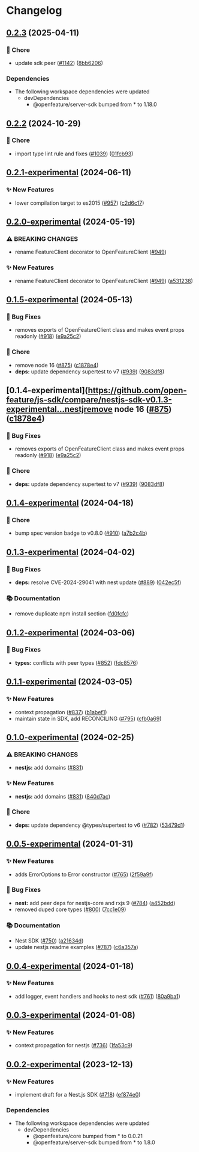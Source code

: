 # Changelog

## [0.2.3](https://github.com/open-feature/js-sdk/compare/nestjs-sdk-v0.2.2...nestjs-sdk-v0.2.3) (2025-04-11)


### 🧹 Chore

* update sdk peer ([#1142](https://github.com/open-feature/js-sdk/issues/1142)) ([8bb6206](https://github.com/open-feature/js-sdk/commit/8bb620601e2b8dc7b62d717169b585bd1c886996))


### Dependencies

* The following workspace dependencies were updated
  * devDependencies
    * @openfeature/server-sdk bumped from * to 1.18.0

## [0.2.2](https://github.com/open-feature/js-sdk/compare/nestjs-sdk-v0.2.1-experimental...nestjs-sdk-v0.2.2) (2024-10-29)


### 🧹 Chore

* import type lint rule and fixes ([#1039](https://github.com/open-feature/js-sdk/issues/1039)) ([01fcb93](https://github.com/open-feature/js-sdk/commit/01fcb933d2cbd131a0f4a005173cdd1906087e18))

## [0.2.1-experimental](https://github.com/open-feature/js-sdk/compare/nestjs-sdk-v0.2.0-experimental...nestjs-sdk-v0.2.1-experimental) (2024-06-11)


### ✨ New Features

* lower compilation target to es2015 ([#957](https://github.com/open-feature/js-sdk/issues/957)) ([c2d6c17](https://github.com/open-feature/js-sdk/commit/c2d6c1761ae19f937deaff2f011a0380f8af7350))

## [0.2.0-experimental](https://github.com/open-feature/js-sdk/compare/nestjs-sdk-v0.1.5-experimental...nestjs-sdk-v0.2.0-experimental) (2024-05-19)


### ⚠ BREAKING CHANGES

* rename FeatureClient decorator to OpenFeatureClient ([#949](https://github.com/open-feature/js-sdk/issues/949))

### ✨ New Features

* rename FeatureClient decorator to OpenFeatureClient ([#949](https://github.com/open-feature/js-sdk/issues/949)) ([a531238](https://github.com/open-feature/js-sdk/commit/a531238124510e6aa150ff619972f8880346507b))

## [0.1.5-experimental](https://github.com/open-feature/js-sdk/compare/nestjs-sdk-v0.1.4-experimental...nestjs-sdk-v0.1.5-experimental) (2024-05-13)


### 🐛 Bug Fixes

* removes exports of OpenFeatureClient class and makes event props readonly ([#918](https://github.com/open-feature/js-sdk/issues/918)) ([e9a25c2](https://github.com/open-feature/js-sdk/commit/e9a25c21cb17c3b5700bca652e3c0ed15e8f49b4))


### 🧹 Chore

* remove node 16 ([#875](https://github.com/open-feature/js-sdk/issues/875)) ([c1878e4](https://github.com/open-feature/js-sdk/commit/c1878e4effac3c8c9aa8a34cee4214f628a1e4ca))
* **deps:** update dependency supertest to v7 ([#939](https://github.com/open-feature/js-sdk/issues/939)) ([9083df8](https://github.com/open-feature/js-sdk/commit/9083df8463d6f970111dedee114aedc0a20e2a3c))

## [0.1.4-experimental](https://github.com/open-feature/js-sdk/compare/nestjs-sdk-v0.1.3-experimental...nestjremove node 16 ([#875](https://github.com/open-feature/js-sdk/issues/875)) ([c1878e4](https://github.com/open-feature/js-sdk/commit/c1878e4effac3c8c9aa8a34cee4214f628a1e4ca))


### 🐛 Bug Fixes

* removes exports of OpenFeatureClient class and makes event props readonly ([#918](https://github.com/open-feature/js-sdk/issues/918)) ([e9a25c2](https://github.com/open-feature/js-sdk/commit/e9a25c21cb17c3b5700bca652e3c0ed15e8f49b4))


### 🧹 Chore

* **deps:** update dependency supertest to v7 ([#939](https://github.com/open-feature/js-sdk/issues/939)) ([9083df8](https://github.com/open-feature/js-sdk/commit/9083df8463d6f970111dedee114aedc0a20e2a3c))

## [0.1.4-experimental](https://github.com/open-feature/js-sdk/compare/s-sdk-v0.1.4-experimental) (2024-04-18)


### 🧹 Chore

* bump spec version badge to v0.8.0 ([#910](https://github.com/open-feature/js-sdk/issues/910)) ([a7b2c4b](https://github.com/open-feature/js-sdk/commit/a7b2c4bca09112d49e637735466502adb1438ebe))

## [0.1.3-experimental](https://github.com/open-feature/js-sdk/compare/nestjs-sdk-v0.1.2-experimental...nestjs-sdk-v0.1.3-experimental) (2024-04-02)


### 🐛 Bug Fixes

* **deps:** resolve CVE-2024-29041 with nest update ([#889](https://github.com/open-feature/js-sdk/issues/889)) ([042ec5f](https://github.com/open-feature/js-sdk/commit/042ec5f70863ecc974371481be24f08c65321f7c))


### 📚 Documentation

* remove duplicate npm install section ([fd0fcfc](https://github.com/open-feature/js-sdk/commit/fd0fcfcfc815803a967e971b7e575c24e46c93bc))

## [0.1.2-experimental](https://github.com/open-feature/js-sdk/compare/nestjs-sdk-v0.1.1-experimental...nestjs-sdk-v0.1.2-experimental) (2024-03-06)


### 🐛 Bug Fixes

* **types:** conflicts with peer types ([#852](https://github.com/open-feature/js-sdk/issues/852)) ([fdc8576](https://github.com/open-feature/js-sdk/commit/fdc8576f472253604e26c36e10c0d315f71dbe1c))

## [0.1.1-experimental](https://github.com/open-feature/js-sdk/compare/nestjs-sdk-v0.1.0-experimental...nestjs-sdk-v0.1.1-experimental) (2024-03-05)


### ✨ New Features

* context propagation ([#837](https://github.com/open-feature/js-sdk/issues/837)) ([b1abef1](https://github.com/open-feature/js-sdk/commit/b1abef1a2bc2bf27de48a09b44167a2644b62943))
* maintain state in SDK, add RECONCILING ([#795](https://github.com/open-feature/js-sdk/issues/795)) ([cfb0a69](https://github.com/open-feature/js-sdk/commit/cfb0a69c42bd06bf59a7b8761fd90739872a8aeb))

## [0.1.0-experimental](https://github.com/open-feature/js-sdk/compare/nestjs-sdk-v0.0.5-experimental...nestjs-sdk-v0.1.0-experimental) (2024-02-25)


### ⚠ BREAKING CHANGES

* **nestjs:** add domains ([#831](https://github.com/open-feature/js-sdk/issues/831))

### ✨ New Features

* **nestjs:** add domains ([#831](https://github.com/open-feature/js-sdk/issues/831)) ([840d7ac](https://github.com/open-feature/js-sdk/commit/840d7acaa3725bade9e8458ad9ced8e20fae1a5e))


### 🧹 Chore

* **deps:** update dependency @types/supertest to v6 ([#782](https://github.com/open-feature/js-sdk/issues/782)) ([53479d1](https://github.com/open-feature/js-sdk/commit/53479d1edd3aad40f3d3fc3662cef6a317f78bbe))

## [0.0.5-experimental](https://github.com/open-feature/js-sdk/compare/nestjs-sdk-v0.0.4-experimental...nestjs-sdk-v0.0.5-experimental) (2024-01-31)


### ✨ New Features

* adds ErrorOptions to Error constructor ([#765](https://github.com/open-feature/js-sdk/issues/765)) ([2f59a9f](https://github.com/open-feature/js-sdk/commit/2f59a9f5a81135d81d3c6cd7a14863dc21b012b4))


### 🐛 Bug Fixes

* **nest:** add peer deps for nestjs-core and rxjs 9 ([#784](https://github.com/open-feature/js-sdk/issues/784)) ([a452bdd](https://github.com/open-feature/js-sdk/commit/a452bdd4a86884417099a8c8ee7d77c53b16eaa7))
* removed duped core types ([#800](https://github.com/open-feature/js-sdk/issues/800)) ([7cc1e09](https://github.com/open-feature/js-sdk/commit/7cc1e09a1118d0c541aeb5e43da74eb3983950a3))


### 📚 Documentation

* Nest SDK ([#750](https://github.com/open-feature/js-sdk/issues/750)) ([a21634d](https://github.com/open-feature/js-sdk/commit/a21634dce97100ab8a79710dc03d35fa99491032))
* update nestjs readme examples ([#787](https://github.com/open-feature/js-sdk/issues/787)) ([c6a357a](https://github.com/open-feature/js-sdk/commit/c6a357aa5ced91a464a861b4c5a2de0aadeb4e66))

## [0.0.4-experimental](https://github.com/open-feature/js-sdk/compare/nestjs-sdk-v0.0.3-experimental...nestjs-sdk-v0.0.4-experimental) (2024-01-18)


### ✨ New Features

* add logger, event handlers and hooks to nest sdk ([#761](https://github.com/open-feature/js-sdk/issues/761)) ([80a9ba1](https://github.com/open-feature/js-sdk/commit/80a9ba1e5120f1adaadb7b98f5f88b9f03b02682))

## [0.0.3-experimental](https://github.com/open-feature/js-sdk/compare/nestjs-sdk-v0.0.2-experimental...nestjs-sdk-v0.0.3-experimental) (2024-01-08)


### ✨ New Features

* context propagation for nestjs ([#736](https://github.com/open-feature/js-sdk/issues/736)) ([1fa53c9](https://github.com/open-feature/js-sdk/commit/1fa53c9058904664b95ecf96178e414f1d70b845))

## [0.0.2-experimental](https://github.com/open-feature/js-sdk/compare/nestjs-sdk-v0.0.1-experimental...nestjs-sdk-v0.0.2-experimental) (2023-12-13)


### ✨ New Features

* implement draft for a Nest.js SDK ([#718](https://github.com/open-feature/js-sdk/issues/718)) ([ef874e0](https://github.com/open-feature/js-sdk/commit/ef874e0365bdd96a7baf0447103554ff6176f28e))


### Dependencies

* The following workspace dependencies were updated
  * devDependencies
    * @openfeature/core bumped from * to 0.0.21
    * @openfeature/server-sdk bumped from * to 1.8.0
